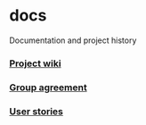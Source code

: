# docs
Documentation and project history

### [Project wiki](https://github.com/slack-lackey/docs/wiki)
### [Group agreement]()
### [User stories]()